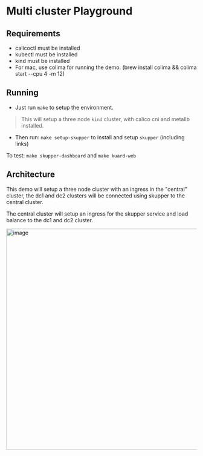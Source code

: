# Multi cluster Playground

## Requirements

* calicoctl must be installed
* kubectl must be installed
* kind must be installed
* For mac, use colima for running the demo. (brew install colima && colima start --cpu 4 -m 12)


## Running

* Just run `make` to setup the environment.

> This will setup a three node `kind` cluster, with calico cni and metallb installed.

* Then run: `make setup-skupper` to install and setup `skupper` (including links)

To test: `make skupper-dashboard` and `make kuard-web` 

## Architecture

This demo will setup a three node cluster with an ingress in the "central" cluster, the dc1 and dc2 clusters will be connected using skupper to the central cluster.

The central cluster will setup an ingress for the skupper service and load balance to the dc1 and dc2 cluster.

<img width="584" alt="image" src="https://user-images.githubusercontent.com/1163462/207819137-cda5cb1e-b3e7-4bc2-a5fe-41221fd15746.png">


